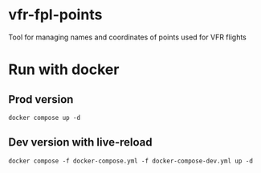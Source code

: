 # vfr-fpl-points
Tool for managing names and coordinates of points used for VFR flights
# Run with docker
## Prod version
`docker compose up -d`
## Dev version with live-reload
`docker compose -f docker-compose.yml -f docker-compose-dev.yml up -d`
